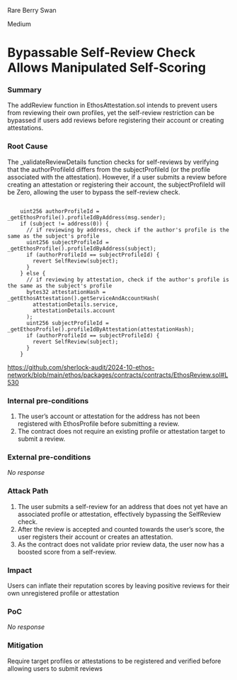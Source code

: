 Rare Berry Swan

Medium

# Bypassable Self-Review Check Allows Manipulated Self-Scoring

### Summary

The addReview function in EthosAttestation.sol intends to prevent users from reviewing their own profiles, yet the self-review restriction can be bypassed if users add reviews before registering their account or creating attestations.

### Root Cause

The _validateReviewDetails function checks for self-reviews by verifying that the authorProfileId differs from the subjectProfileId (or the profile associated with the attestation). However, if a user submits a review before creating an attestation or registering their account, the subjectProfileId will be Zero, allowing the user to bypass the self-review check.

```solidity

    uint256 authorProfileId = _getEthosProfile().profileIdByAddress(msg.sender);
    if (subject != address(0)) {
      // if reviewing by address, check if the author's profile is the same as the subject's profile
      uint256 subjectProfileId = _getEthosProfile().profileIdByAddress(subject);
      if (authorProfileId == subjectProfileId) {
        revert SelfReview(subject);
      }
    } else {
      // if reviewing by attestation, check if the author's profile is the same as the subject's profile
      bytes32 attestationHash = _getEthosAttestation().getServiceAndAccountHash(
        attestationDetails.service,
        attestationDetails.account
      );
      uint256 subjectProfileId = _getEthosProfile().profileIdByAttestation(attestationHash);
      if (authorProfileId == subjectProfileId) {
        revert SelfReview(subject);
      }
    }

```
https://github.com/sherlock-audit/2024-10-ethos-network/blob/main/ethos/packages/contracts/contracts/EthosReview.sol#L530

### Internal pre-conditions

1. The user’s account or attestation for the address has not been registered with EthosProfile before submitting a review.
2. The contract does not require an existing profile or attestation target to submit a review.

### External pre-conditions

_No response_

### Attack Path

1. The user submits a self-review for an address that does not yet have an associated profile or attestation, effectively bypassing the SelfReview check.
2. After the review is accepted and counted towards the user’s score, the user registers their account or creates an attestation.
3. As the contract does not validate prior review data, the user now has a boosted score from a self-review.

### Impact

Users can inflate their reputation scores by leaving positive reviews for their own unregistered profile or attestation

### PoC

_No response_

### Mitigation

Require target profiles or attestations to be registered and verified before allowing users to submit reviews